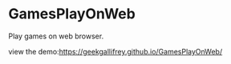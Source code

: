 # GamesPlayOnWeb
Play games on web browser. 

view the demo:https://geekgallifrey.github.io/GamesPlayOnWeb/
